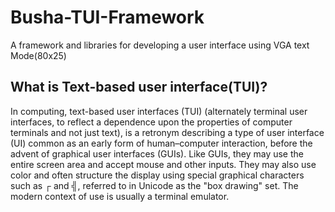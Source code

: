# Busha-TUI-Framework
A framework and libraries for developing a user interface using VGA text Mode(80x25)

## What is Text-based user interface(TUI)?
<p>
  In computing, text-based user interfaces (TUI) (alternately terminal user interfaces, to reflect a dependence upon the properties of computer terminals and not just text), is a retronym describing a type of user interface (UI) common as an early form of human–computer interaction, before the advent of graphical user interfaces (GUIs). Like GUIs, they may use the entire screen area and accept mouse and other inputs. They may also use color and often structure the display using special graphical characters such as ┌ and ╣, referred to in Unicode as the "box drawing" set. The modern context of use is usually a terminal emulator.
</p>
